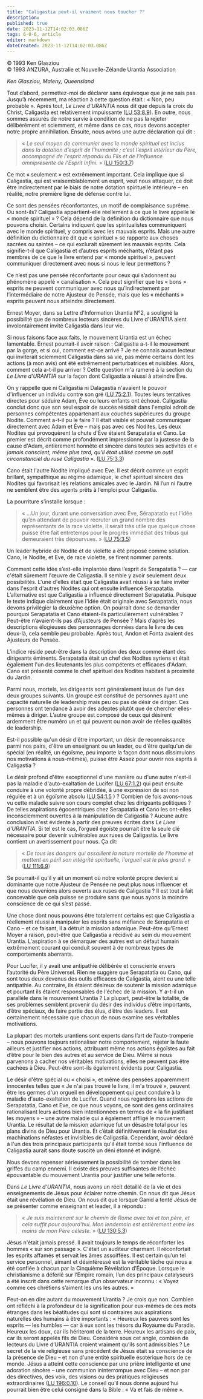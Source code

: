 ```yaml
---
title: "Caligastia peut-il vraiment nous toucher ?"
description: 
published: true
date: 2023-11-12T14:02:03.086Z
tags: 6-0-6, article
editor: markdown
dateCreated: 2023-11-12T14:02:03.086Z
---
```



<p class="v-card v-sheet theme--light gray lighten-3 px-2 py-1">© 1993 Ken Glasziou<br>© 1993 ANZURA, Australie et Nouvelle-Zélande Urantia Association</p>


_Ken Glasziou, Maleny, Queensland_

Tout d’abord, permettez-moi de déclarer sans équivoque que je ne sais pas. Jusqu’à récemment, ma réaction à cette question était : « Non, peu probable ». Après tout, _Le Livre d'URANTIA_ nous dit que depuis la croix du Christ, Caligastia est relativement impuissante ([LU 53:8.9](/fr/The_Urantia_Book/53#p8_9)). En outre, nous sommes assurés de notre survie à condition de ne pas la rejeter délibérément et sciemment, et même dans ce cas, nous devons accepter notre propre annihilation. Ensuite, nous avons une autre déclaration qui dit :

> « _Le seul moyen de communier avec le monde spirituel est inclus dans la dotation d’esprit de l’humanité ; c’est l’esprit intérieur du Père, accompagné de l’esprit répandu du Fils et de l’influence omniprésente de l’Esprit Infini._ » ([LU 150:3.7](/fr/The_Urantia_Book/150#p3_7))

Ce mot « seulement » est extrêmement important. Cela implique que si Caligastia, qui est vraisemblablement un esprit, veut nous attaquer, ce doit être indirectement par le biais de notre dotation spirituelle intérieure – en réalité, notre première ligne de défense contre lui.

Ce sont des pensées réconfortantes, un motif de complaisance suprême. Ou sont-ils? Caligastia appartient-elle réellement à ce que le livre appelle le « monde spirituel » ? Cela dépend de la définition du dictionnaire que nous pouvons choisir. Certains indiquent que les spiritualistes communiquent avec le monde spirituel, y compris avec les mauvais esprits. Mais une autre définition du dictionnaire dit que « spirituel » se rapporte aux choses sacrées ou saintes – ce qui exclurait sûrement les mauvais esprits. Cela signifie-t-il que Caligastia et d’autres esprits méchants, n’étant pas membres de ce que le livre entend par « monde spirituel », peuvent communiquer directement avec nous si nous le leur permettons ?

Ce n’est pas une pensée réconfortante pour ceux qui s’adonnent au phénomène appelé « canalisation ». Cela peut signifier que les « bons » esprits ne peuvent communiquer avec nous qu’indirectement par l’intermédiaire de notre Ajusteur de Pensée, mais que les « méchants » esprits peuvent nous atteindre directement.

Ernest Moyer, dans sa Lettre d'Information Urantia N°2, a souligné la possibilité que de nombreux lecteurs sincères du Livre d'URANTIA aient involontairement invité Caligastia dans leur vie.

Si nous faisons face aux faits, le mouvement Urantia est un échec lamentable. Ernest pourrait-il avoir raison : Caligastia a-t-il le mouvement par la gorge, et si oui, comment est-ce arrivé ? Je ne connais aucun lecteur qui inviterait sciemment Caligastia dans sa vie, pas même certains dont les actions (à mon avis) ont été extrêmement perturbatrices et nuisibles. Alors, comment cela a-t-il pu arriver ? Cette question m'a ramené à la section du _Le Livre d'URANTIA_ sur la façon dont Caligastia a réussi à atteindre Ève.

On y rappelle que ni Caligastia ni Dalagastia n'avaient le pouvoir d'influencer un individu contre son gré ([LU 75:2.1](/fr/The_Urantia_Book/75#p2_1)). Toutes leurs tentatives directes pour séduire Adam, Ève ou leurs enfants ont échoué. Caligastia conclut donc que son seul espoir de succès résidait dans l'emploi adroit de personnes compétentes appartenant aux couches supérieures du groupe Nodite. Comment a-t-il pu le faire ? Il était visible et pouvait communiquer directement avec Adam et Ève – mais pas avec ces Nodites. Les deux Nodites qui provoquèrent la chute d'Ève étaient Serapatatia et Cano. Le premier est décrit comme profondément impressionné par la justesse de la cause d'Adam, entièrement honnête et sincère dans toutes ses activités et « _jamais conscient, même plus tard, qu'il était utilisé comme un outil circonstanciel du rusé Caligastia_ ». ([LU 75:3.3](/fr/The_Urantia_Book/75#p3_3))

Cano était l'autre Nodite impliqué avec Eve. Il est décrit comme un esprit brillant, sympathique au régime adamique, le chef spirituel sincère des Nodites qui favorisait les relations amicales avec le Jardin. Ni l’un ni l’autre ne semblent être des agents prêts à l’emploi pour Caligastia.

La pourriture s’installe lorsque :

> « ...Un jour, durant une conversation avec Ève, Sérapatatia eut l’idée qu’en attendant de pouvoir recruter un grand nombre des représentants de la race violette, il serait très utile que quelque chose puisse être fait entretemps pour le progrès immédiat des tribus qui demeuraient très dépourvues. » ([LU 75:3.5](/fr/The_Urantia_Book/75#p3_5))

Un leader hybride de Nodite et de violette a été proposé comme solution. Cano, le Nodite, et Eve, de race violette, se firent nommer parents.

Comment cette idée s’est-elle implantée dans l’esprit de Serapatatia ? — car c'était sûrement l'œuvre de Caligastia. Il semble y avoir seulement deux possibilités. L'une d'elles était que Caligastia avait réussi à se faire inviter dans l'esprit d'autres Nodites qui ont ensuite influencé Serapatatia. L’alternative est que Caligastia a influencé directement Serapatatia. Puisque le texte indique clairement que l'idée était originale avec Serapatatia, nous devons privilégier la deuxième option. On pourrait donc se demander pourquoi Serapatatia et Cano étaient-ils particulièrement vulnérables ? Peut-être n’avaient-ils pas d’Ajusteurs de Pensée ? Mais d’après les descriptions élogieuses des personnages données dans le livre de ces deux-là, cela semble peu probable. Après tout, Andon et Fonta avaient des Ajusteurs de Pensée.

L’indice réside peut-être dans la description des deux comme étant des dirigeants éminents. Serapatatia était un chef des Nodites syriens et était également l'un des lieutenants les plus compétents et efficaces d'Adam. Cano est présenté comme le chef spirituel des Nodites habitant à proximité du Jardin.

Parmi nous, mortels, les dirigeants sont généralement issus de l’un des deux groupes suivants. Un groupe est constitué de personnes ayant une capacité naturelle de leadership mais peu ou pas de désir de diriger. Ces personnes ont tendance à avoir des adeptes plutôt que de chercher elles-mêmes à diriger. L’autre groupe est composé de ceux qui désirent ardemment être numéro un et qui peuvent ou non avoir de réelles qualités de leadership.

Est-il possible qu'un désir d'être important, un désir de reconnaissance parmi nos pairs, d'être un enseignant ou un leader, ou d'être quelqu'un de spécial (en réalité, un égoïsme, peu importe la façon dont nous dissimulons nos motivations à nous-mêmes), puisse être Assez pour ouvrir nos esprits à Caligastia ?

Le désir profond d'être exceptionnel d'une manière ou d'une autre n'est-il pas la maladie d'auto-exaltation de Lucifer ([LU 67:1.2](/fr/The_Urantia_Book/67#p1_2)) qui peut ensuite conduire à une volonté propre débridée, à une expression de soi non régulée et à un égoïsme absolu ([LU 54:1.5](/fr/The_Urantia_Book/54#p1_5) ) ? Combien de fois avons-nous vu cette maladie suivre son cours complet chez les dirigeants politiques ? De telles aspirations égocentriques chez Serapatatia et Cano les ont-elles inconsciemment ouvertes à la manipulation de Caligastia ? Aucune autre conclusion n'est évidente à partir des preuves écrites dans _Le Livre d'URANTIA_. Si tel est le cas, l’orgueil égoïste pourrait être la seule clé nécessaire pour devenir vulnérables aux ruses de Caligastia. Le livre contient un avertissement pour nous. Ça dit:

> « _De tous les dangers qui assaillent la nature mortelle de l’homme et mettent en péril son intégrité spirituelle, l’orgueil est le plus grand._ » ([LU 111:6.9](/fr/The_Urantia_Book/111#p6_9))

Se pourrait-il qu'il y ait un moment où notre volonté propre devient si dominante que notre Ajusteur de Pensée ne peut plus nous influencer et que nous devenions alors ouverts aux ruses de Caligastia ? Il est tout à fait concevable que cela puisse se produire sans que nous ayons la moindre conscience de ce qui s’est passé.

Une chose dont nous pouvons être totalement certains est que Caligastia a réellement réussi à manipuler les esprits sans méfiance de Serapatatia et Cano – et ce faisant, il a détruit la mission adamique. Peut-être qu'Ernest Moyer a raison, peut-être que Caligastia a récidivé au sein du mouvement Urantia. L'aspiration à se démarquer des autres est un défaut humain extrêmement courant qui conduit souvent à de nombreux types de comportements aberrants.

Pour Lucifer, il y avait une antipathie délibérée et consciente envers l’autorité du Père Universel. Rien ne suggère que Serapatatia ou Cano, qui sont tous deux devenus des outils efficaces de Caligastia, aient eu une telle antipathie. Au contraire, ils étaient désireux de soutenir la mission adamique et pourtant ils étaient responsables de l'échec de la mission. Y a-t-il un parallèle dans le mouvement Urantia ? La plupart, peut-être la totalité, de ses problèmes semblent provenir du désir des individus d’être importants, d’être spéciaux, de faire partie des élus, d’être des leaders. Il est certainement nécessaire que chacun de nous examine ses véritables motivations.

La plupart des mortels urantiens sont experts dans l’art de l’auto-tromperie – nous pouvons toujours rationaliser notre comportement, rejeter la faute ailleurs et justifier nos actions, attribuant même nos actions égoïstes au fait d’être pour le bien des autres et au service de Dieu. Même si nous parvenons à cacher nos véritables motivations, elles ne peuvent pas être cachées à Dieu. Peut-être sont-ils également évidents pour Caligastia.

Le désir d'être spécial ou « choisi », et même des pensées apparemment innocentes telles que « Je n'ai pas trouvé le livre, il m'a trouvé », peuvent être les germes d'un orgueil en développement qui peut conduire à la maladie d'auto-exaltation de Lucifer. Quand nous regardons les actions de Serapatatia, Cano et Eve, ce que nous voyons, ce sont des gens ordinaires rationalisant leurs actions bien intentionnées en termes de « la fin justifiant les moyens » – une autre maladie qui a également affligé le mouvement Urantia. Le résultat de la mission adamique fut un désastre total pour les plans divins de Dieu pour Urantia. Et c’était définitivement le résultat des machinations néfastes et invisibles de Caligastia. Cependant, avoir déclaré à l'un des trois principaux participants qu'il était tombé sous l'influence de Caligastia aurait sans doute suscité un déni étonné et indigné.

Nous devons repenser sérieusement la possibilité de tomber dans les griffes du camp ennemi. Il existe des preuves suffisantes de l’échec épouvantable du mouvement Urantia pour justifier une telle refonte.

Dans _Le Livre d'URANTIA_, nous avons un récit détaillé de la vie et des enseignements de Jésus pour éclairer notre chemin. On nous dit que Jésus était une révélation de Dieu. On nous dit que lorsque Ganid a tenté Jésus de se présenter comme enseignant et leader, il a répondu :

> « _Je suis maintenant sur le chemin de Rome avec toi et ton père, et cela suffit pour aujourd’hui. Mon lendemain est entièrement entre les mains de mon Père céleste._ » ([LU 130:5.3](/fr/The_Urantia_Book/130#p5_3))

Jésus n'était jamais pressé. Il avait toujours le temps de réconforter les hommes « sur son passage ». C'était un auditeur charmant. Il réconfortait les esprits affamés et servait les âmes assoiffées. Il est certain qu’un tel service personnel, aimant et désintéressé est la véritable tâche qui nous a été confiée à chacun par la Cinquième Révélation d’Époque. Lorsque le christianisme a déferlé sur l’Empire romain, l’un des principaux catalyseurs a été inscrit dans cette remarque d’un observateur inconnu : « Voyez comme ces chrétiens s’aiment les uns les autres. »

Peut-on en dire autant du mouvement Urantia ? Je crois que non. Combien ont réfléchi à la profondeur de la signification pour eux-mêmes de ces mots étranges dans les béatitudes qui sont si contraires aux aspirations naturelles des humains à être importants : « Heureux les pauvres sont les esprits — les humbles — car à eux sont les trésors du Royaume du Paradis. Heureux les doux, car ils hériteront de la terre. Heureux les artisans de paix, car ils seront appelés fils de Dieu. Considéré sous cet angle, combien de lecteurs du Livre d’URANTIA croient vraiment qu’ils sont admissibles ? Le secret de la vie religieuse sans précédent de Jésus était sa conscience de la présence de Dieu – et non d'une entité spirituelle ésotérique hors de ce monde. Jésus a atteint cette conscience par une prière intelligente et une adoration sincère – une communion ininterrompue avec Dieu – et non par des directives, des voix, des visions ou des pratiques religieuses extraordinaires ([LU 196:0.10](/fr/The_Urantia_Book/196#p0_10)). Le conseil qu’il nous donne aujourd’hui pourrait bien être celui consigné dans la Bible : « Va et fais de même ».

